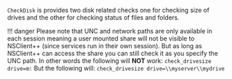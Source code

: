`CheckDisk` is provides two disk related checks one for checking size of drives and the other for checking status of files and folders.

!!! danger
    Please note that UNC and network paths are only available in each session meaning a user mounted share will not be visible to NSClient++ (since services run in their own session).
    But as long as NSClient++ can access the share you can still check it as you specify the UNC path.
    In other words the following will **NOT** work: `check_drivesize drive=m:` But the following will: `check_drivesize drive=\\myserver\\mydrive`
